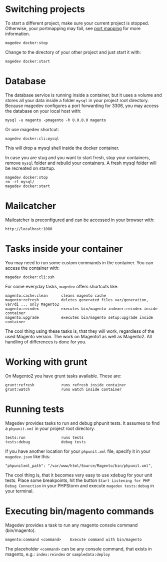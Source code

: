 # Switching projects

To start a different project, make sure your current project is stopped. Otherwise, your portmapping may fail, see [port mapping](port-mapping.md) for more information.

    magedev docker:stop

Change to the directory of your other project and just start it with:

    magedev docker:start

# Database

The database service is running inside a container, but it uses a volume and stores all your data inside a folder `mysql` in your project root directory. Because magedev configures a port forwarding for 3306, you may access the database on your local host with:

    mysql -u magento -pmagento -h 0.0.0.0 magento

Or use magedev shortcut:

    magedev docker:cli:mysql

This will drop a mysql shell inside the docker container.

In case you are stug and you want to start fresh, stop your containers, remove `mysql` folder and rebuild your containers. A fresh mysql folder will be recreated on startup.

    magedev docker:stop
    rm -rf mysql/
    magedev docker:start

# Mailcatcher

Mailcatcher is preconfigured and can be accessed in your browser with:

    http://localhost:1080

# Tasks inside your container

You may need to run some custom commands in the container. You can access the container with:

    magedev docker:cli:ssh

For some everyday tasks, `magedev` offers shurtcuts like:

    magento:cache:clean      cleans magento cache
    magento:refresh          deletes generated files var/generation, var/di ... only Magento2
    magento:reindex          executes bin/magento indexer:reindex inside container
    magento:upgrade          executes bin/magento setup:upgrade inside container

The cool thing using these tasks is, that they will work, regardless of the used Magento version. The work on Magento1 as well as Magento2. All handling of differences is done for you.

# Working with grunt

On Magento2 you have grunt tasks available. These are:

    grunt:refresh            runs refresh inside container
    grunt:watch              runs watch inside container


# Running tests

Magedev provides tasks to run and debug phpunit tests. It assumes to find a `phpunit.xml` in your project root directory.

    tests:run                runs tests
    tests:debug              debug tests

If you have another location for your `phpunit.xml` file, specify it in your `magedev.json` like this:

    "phpunitxml_path": "/var/www/html/Source/Magento/bin/phpunit.xml",

The cool thing is, that it becomes very easy to use xdebug for your unit tests. Place some breakpoints, hit the button `Start Listening for PHP Debug Connection` in your PHPStorm and execute `magedev tests:debug` in your terminal.

# Executing bin/magento commands

Magedev provides a task to run any magento console command (bin/magento).

    magento:command <command>    Execute command with bin/magento

The placeholder `<command>` can be any console command, that exists in magento, e.g.: `index:reindex` or `sampledata:deploy`
